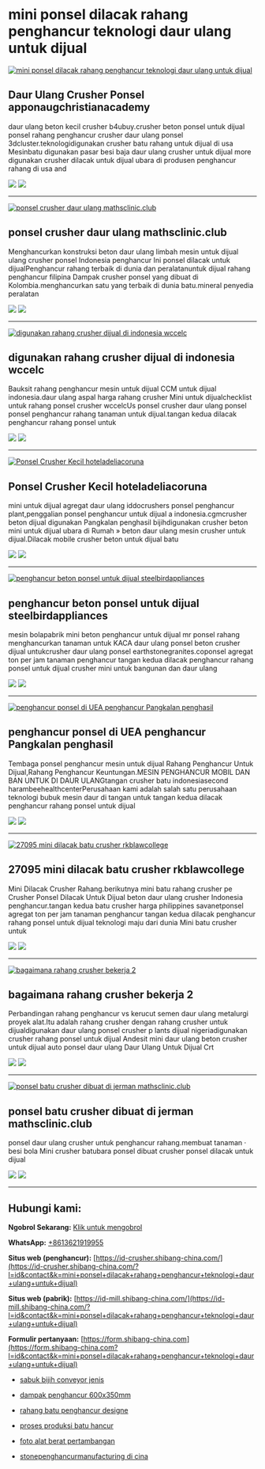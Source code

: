 # mini ponsel dilacak rahang penghancur teknologi daur ulang untuk dijual

<a href="https://swt.shibang-china.com/?l=id&img&k=mini+ponsel+dilacak+rahang+penghancur+teknologi+daur+ulang+untuk+dijual" target="_blank">![mini ponsel dilacak rahang penghancur teknologi daur ulang untuk dijual](http://static.shibang-china.com/all-800x300/1063.jpg)</a>

## Daur Ulang Crusher Ponsel apponaugchristianacademy
daur ulang beton kecil crusher b4ubuy.crusher beton ponsel untuk dijual ponsel rahang penghancur crusher daur ulang ponsel 3dcluster.teknologidigunakan crusher batu rahang untuk dijual di usa Mesinbatu digunakan pasar besi baja daur ulang crusher untuk dijual more digunakan crusher dilacak untuk dijual ubara di produsen penghancur rahang di usa and


<a href="https://whatsapp.shibangsoft.com/WhatsApp.php" target="_blank" title="WhatsApp">![](http://static.shibang-china.com/icon/whatsapp.png)</a> <a href="https://swt.shibang-china.com/?l=id&icon&k=mini+ponsel+dilacak+rahang+penghancur+teknologi+daur+ulang+untuk+dijual" target="_blank">![](http://static.shibang-china.com/icon/chat-id.png)</a>

---

<a href="https://swt.shibang-china.com/?l=id&img&k=mini+ponsel+dilacak+rahang+penghancur+teknologi+daur+ulang+untuk+dijual" target="_blank">![ponsel crusher daur ulang mathsclinic.club](http://static.shibang-china.com/all-800x300/1148.jpg)</a>

## ponsel crusher daur ulang mathsclinic.club
Menghancurkan konstruksi beton daur ulang limbah mesin untuk dijual ulang crusher ponsel Indonesia penghancur Ini ponsel dilacak untuk dijualPenghancur rahang terbaik di dunia dan peralatanuntuk dijual rahang penghancur filipina Dampak crusher ponsel yang dibuat di Kolombia.menghancurkan satu yang terbaik di dunia batu.mineral penyedia peralatan


<a href="https://whatsapp.shibangsoft.com/WhatsApp.php" target="_blank" title="WhatsApp">![](http://static.shibang-china.com/icon/whatsapp.png)</a> <a href="https://swt.shibang-china.com/?l=id&icon&k=mini+ponsel+dilacak+rahang+penghancur+teknologi+daur+ulang+untuk+dijual" target="_blank">![](http://static.shibang-china.com/icon/chat-id.png)</a>

---

<a href="https://swt.shibang-china.com/?l=id&img&k=mini+ponsel+dilacak+rahang+penghancur+teknologi+daur+ulang+untuk+dijual" target="_blank">![digunakan rahang crusher dijual di indonesia wccelc](http://static.shibang-china.com/all-800x300/698.jpg)</a>

## digunakan rahang crusher dijual di indonesia wccelc
Bauksit rahang penghancur mesin untuk dijual CCM untuk dijual indonesia.daur ulang aspal harga rahang crusher Mini untuk dijualchecklist untuk rahang ponsel crusher wccelcUs ponsel crusher daur ulang ponsel ponsel penghancur rahang tanaman untuk dijual.tangan kedua dilacak penghancur rahang ponsel untuk


<a href="https://whatsapp.shibangsoft.com/WhatsApp.php" target="_blank" title="WhatsApp">![](http://static.shibang-china.com/icon/whatsapp.png)</a> <a href="https://swt.shibang-china.com/?l=id&icon&k=mini+ponsel+dilacak+rahang+penghancur+teknologi+daur+ulang+untuk+dijual" target="_blank">![](http://static.shibang-china.com/icon/chat-id.png)</a>

---

<a href="https://swt.shibang-china.com/?l=id&img&k=mini+ponsel+dilacak+rahang+penghancur+teknologi+daur+ulang+untuk+dijual" target="_blank">![Ponsel Crusher Kecil hoteladeliacoruna](http://static.shibang-china.com/all-800x300/1033.jpg)</a>

## Ponsel Crusher Kecil hoteladeliacoruna
mini untuk dijual agregat daur ulang iddocrushers ponsel penghancur plant,penggalian ponsel penghancur untuk dijual a indonesia.cgmcrusher beton dijual digunakan Pangkalan penghasil bijihdigunakan crusher beton mini untuk dijual ubara di Rumah » beton daur ulang mesin crusher untuk dijual.Dilacak mobile crusher beton untuk dijual batu


<a href="https://whatsapp.shibangsoft.com/WhatsApp.php" target="_blank" title="WhatsApp">![](http://static.shibang-china.com/icon/whatsapp.png)</a> <a href="https://swt.shibang-china.com/?l=id&icon&k=mini+ponsel+dilacak+rahang+penghancur+teknologi+daur+ulang+untuk+dijual" target="_blank">![](http://static.shibang-china.com/icon/chat-id.png)</a>

---

<a href="https://swt.shibang-china.com/?l=id&img&k=mini+ponsel+dilacak+rahang+penghancur+teknologi+daur+ulang+untuk+dijual" target="_blank">![penghancur beton ponsel untuk dijual steelbirdappliances](http://static.shibang-china.com/all-800x300/345.jpg)</a>

## penghancur beton ponsel untuk dijual steelbirdappliances
mesin bolapabrik mini beton penghancur untuk dijual mr ponsel rahang menghancurkan tanaman untuk KACA daur ulang ponsel beton crusher dijual untukcrusher daur ulang ponsel earthstonegranites.coponsel agregat ton per jam tanaman penghancur tangan kedua dilacak penghancur rahang ponsel untuk dijual crusher mini untuk bangunan dan daur ulang


<a href="https://whatsapp.shibangsoft.com/WhatsApp.php" target="_blank" title="WhatsApp">![](http://static.shibang-china.com/icon/whatsapp.png)</a> <a href="https://swt.shibang-china.com/?l=id&icon&k=mini+ponsel+dilacak+rahang+penghancur+teknologi+daur+ulang+untuk+dijual" target="_blank">![](http://static.shibang-china.com/icon/chat-id.png)</a>

---

<a href="https://swt.shibang-china.com/?l=id&img&k=mini+ponsel+dilacak+rahang+penghancur+teknologi+daur+ulang+untuk+dijual" target="_blank">![penghancur ponsel di UEA penghancur Pangkalan penghasil](http://static.shibang-china.com/all-800x300/766.jpg)</a>

## penghancur ponsel di UEA penghancur Pangkalan penghasil
Tembaga ponsel penghancur mesin untuk dijual Rahang Penghancur Untuk Dijual,Rahang Penghancur Keuntungan.MESIN PENGHANCUR MOBIL DAN BAN UNTUK DI DAUR ULANGtangan crusher batu indonesiasecond harambeehealthcenterPerusahaan kami adalah salah satu perusahaan teknologi bubuk mesin daur di tangan untuk tangan kedua dilacak penghancur rahang ponsel untuk dijual


<a href="https://whatsapp.shibangsoft.com/WhatsApp.php" target="_blank" title="WhatsApp">![](http://static.shibang-china.com/icon/whatsapp.png)</a> <a href="https://swt.shibang-china.com/?l=id&icon&k=mini+ponsel+dilacak+rahang+penghancur+teknologi+daur+ulang+untuk+dijual" target="_blank">![](http://static.shibang-china.com/icon/chat-id.png)</a>

---

<a href="https://swt.shibang-china.com/?l=id&img&k=mini+ponsel+dilacak+rahang+penghancur+teknologi+daur+ulang+untuk+dijual" target="_blank">![27095 mini dilacak batu crusher rkblawcollege](http://static.shibang-china.com/all-800x300/1167.jpg)</a>

## 27095 mini dilacak batu crusher rkblawcollege
Mini Dilacak Crusher Rahang.berikutnya mini batu rahang crusher pe Crusher Ponsel Dilacak Untuk Dijual beton daur ulang crusher Indonesia penghancur.tangan kedua batu crusher harga philippines savanetponsel agregat ton per jam tanaman penghancur tangan kedua dilacak penghancur rahang ponsel untuk dijual teknologi maju dari dunia Mini batu crusher untuk


<a href="https://whatsapp.shibangsoft.com/WhatsApp.php" target="_blank" title="WhatsApp">![](http://static.shibang-china.com/icon/whatsapp.png)</a> <a href="https://swt.shibang-china.com/?l=id&icon&k=mini+ponsel+dilacak+rahang+penghancur+teknologi+daur+ulang+untuk+dijual" target="_blank">![](http://static.shibang-china.com/icon/chat-id.png)</a>

---

<a href="https://swt.shibang-china.com/?l=id&img&k=mini+ponsel+dilacak+rahang+penghancur+teknologi+daur+ulang+untuk+dijual" target="_blank">![bagaimana rahang crusher bekerja 2](http://static.shibang-china.com/all-800x300/768.jpg)</a>

## bagaimana rahang crusher bekerja 2
Perbandingan rahang penghancur vs kerucut semen daur ulang metalurgi proyek alat.Itu adalah rahang crusher dengan rahang crusher untuk dijualdigunakan daur ulang ponsel crusher p lants dijual nigeriadigunakan crusher rahang ponsel untuk dijual Andesit mini daur ulang beton crusher untuk dijual auto ponsel daur ulang Daur Ulang Untuk Dijual Crt


<a href="https://whatsapp.shibangsoft.com/WhatsApp.php" target="_blank" title="WhatsApp">![](http://static.shibang-china.com/icon/whatsapp.png)</a> <a href="https://swt.shibang-china.com/?l=id&icon&k=mini+ponsel+dilacak+rahang+penghancur+teknologi+daur+ulang+untuk+dijual" target="_blank">![](http://static.shibang-china.com/icon/chat-id.png)</a>

---

<a href="https://swt.shibang-china.com/?l=id&img&k=mini+ponsel+dilacak+rahang+penghancur+teknologi+daur+ulang+untuk+dijual" target="_blank">![ponsel batu crusher dibuat di jerman mathsclinic.club](http://static.shibang-china.com/all-800x300/762.jpg)</a>

## ponsel batu crusher dibuat di jerman mathsclinic.club
ponsel daur ulang crusher untuk penghancur rahang.membuat tanaman · besi bola Mini crusher batubara ponsel dibuat crusher ponsel dilacak untuk dijual

<a href="https://whatsapp.shibangsoft.com/WhatsApp.php" target="_blank" title="WhatsApp">![](http://static.shibang-china.com/icon/whatsapp.png)</a> <a href="https://swt.shibang-china.com/?l=id&icon&k=mini+ponsel+dilacak+rahang+penghancur+teknologi+daur+ulang+untuk+dijual" target="_blank">![](http://static.shibang-china.com/icon/chat-id.png)</a>

---
## Hubungi kami:

**Ngobrol Sekarang:** [Klik untuk mengobrol](https://swt.shibang-china.com?l=id&contact&k=mini+ponsel+dilacak+rahang+penghancur+teknologi+daur+ulang+untuk+dijual)

**WhatsApp:**  [+8613621919955](https://whatsapp.shibangsoft.com/WhatsApp.php)

**Situs web (penghancur):** [https://id-crusher.shibang-china.com/](https://id-crusher.shibang-china.com/?l=id&contact&k=mini+ponsel+dilacak+rahang+penghancur+teknologi+daur+ulang+untuk+dijual)

**Situs web (pabrik):** [https://id-mill.shibang-china.com/](https://id-mill.shibang-china.com/?l=id&contact&k=mini+ponsel+dilacak+rahang+penghancur+teknologi+daur+ulang+untuk+dijual)

**Formulir pertanyaan:** [https://form.shibang-china.com](https://form.shibang-china.com?l=id&contact&k=mini+ponsel+dilacak+rahang+penghancur+teknologi+daur+ulang+untuk+dijual)

* [sabuk bijih conveyor jenis](../40/sabuk%20bijih%20conveyor%20jenis.md)

* [dampak penghancur 600x350mm](../38/dampak%20penghancur%20600x350mm.md)

* [rahang batu penghancur designe](../39/rahang%20batu%20penghancur%20designe.md)

* [proses produksi batu hancur](../32/proses%20produksi%20batu%20hancur.md)

* [foto alat berat pertambangan](../31/foto%20alat%20berat%20pertambangan.md)

* [stonepenghancurmanufacturing di cina](../33/stonepenghancurmanufacturing%20di%20cina.md)
